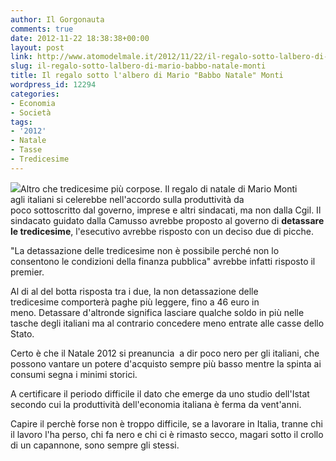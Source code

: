 ```yaml
---
author: Il Gorgonauta
comments: true
date: 2012-11-22 18:38:38+00:00
layout: post
link: http://www.atomodelmale.it/2012/11/22/il-regalo-sotto-lalbero-di-mario-babbo-natale-monti/
slug: il-regalo-sotto-lalbero-di-mario-babbo-natale-monti
title: Il regalo sotto l'albero di Mario "Babbo Natale" Monti
wordpress_id: 12294
categories:
- Economia
- Società
tags:
- '2012'
- Natale
- Tasse
- Tredicesime
---
```


[![](http://www.atomodelmale.it/wp-content/uploads/2011/11/euro21-300x200.jpg)](http://www.atomodelmale.it/wp-content/uploads/2011/11/euro21.jpg)Altro che tredicesime più corpose. Il regalo di natale di Mario Monti agli italiani si celerebbe nell'accordo sulla produttività da poco sottoscritto dal governo, imprese e altri sindacati, ma non dalla Cgil. Il sindacato guidato dalla Camusso avrebbe proposto al governo di **detassare le tredicesime**, l'esecutivo avrebbe risposto con un deciso due di picche.

"La detassazione delle tredicesime non è possibile perché non lo consentono le condizioni della finanza pubblica" avrebbe infatti risposto il premier.

Al di al del botta risposta tra i due, la non detassazione delle tredicesime comporterà paghe più leggere, fino a 46 euro in meno. Detassare d'altronde significa lasciare qualche soldo in più nelle tasche degli italiani ma al contrario concedere meno entrate alle casse dello Stato.

Certo è che il Natale 2012 si preanuncia  a dir poco nero per gli italiani, che possono vantare un potere d'acquisto sempre più basso mentre la spinta ai consumi segna i minimi storici.


A certificare il periodo difficile il dato che emerge da uno studio dell'Istat secondo cui la produttività dell'economia italiana è ferma da vent'anni.

Capire il perchè forse non è troppo difficile, se a lavorare in Italia, tranne chi il lavoro l'ha perso, chi fa nero e chi ci è rimasto secco, magari sotto il crollo di un capannone, sono sempre gli stessi.
